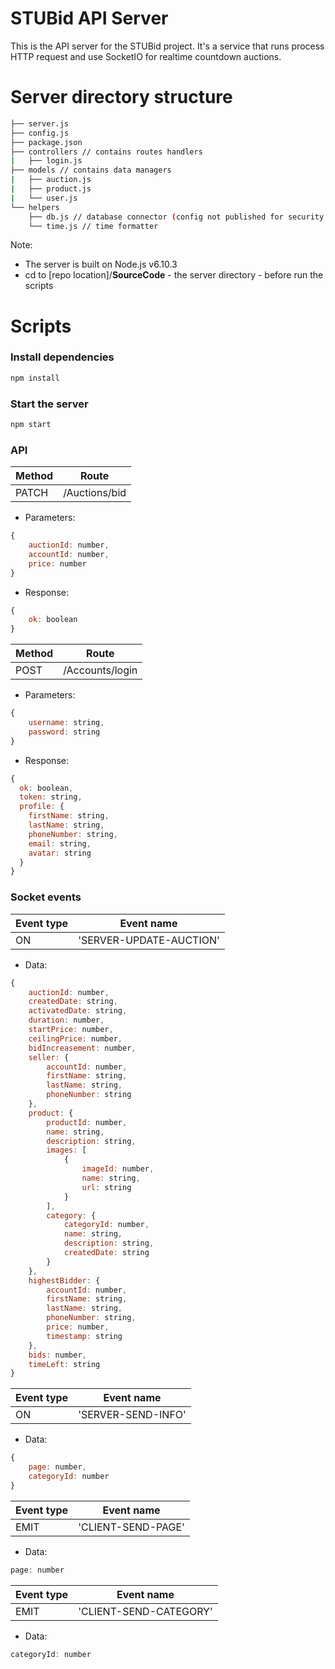 # STUBid API Server
This is the API server for the STUBid project. It's a service that runs process HTTP request and use SocketIO for realtime countdown auctions.

# Server directory structure
```bash
├── server.js
├── config.js
├── package.json
├── controllers // contains routes handlers
|   ├── login.js
├── models // contains data managers
|   ├── auction.js
|   ├── product.js
|   └── user.js
└── helpers
    ├── db.js // database connector (config not published for security purposes)
    └── time.js // time formatter
```

Note:
- The server is built on Node.js v6.10.3
- cd to [repo location]/**SourceCode** - the server directory - before run the scripts
# Scripts
### Install dependencies
```bash
npm install
```

### Start the server
```bash
npm start
```

### API
|Method|Route|
|-|-|
|PATCH|/Auctions/bid|
- Parameters:
```javascript
{
	auctionId: number,
	accountId: number,
	price: number
}
```
- Response:
```javascript
{
    ok: boolean
}
```

|Method|Route|
|-|-|
|POST|/Accounts/login|
- Parameters:
```javascript
{
	username: string,
	password: string
}
```
- Response:
```javascript
{
  ok: boolean,
  token: string,
  profile: {
    firstName: string,
    lastName: string,
    phoneNumber: string,
    email: string,
    avatar: string
  }
}
```

### Socket events
|Event type|Event name|
|-|-|
|ON|'SERVER-UPDATE-AUCTION'|

- Data:
```javascript
{
    auctionId: number,
    createdDate: string,
    activatedDate: string,
    duration: number,
    startPrice: number,
    ceilingPrice: number,
    bidIncreasement: number,
    seller: {
        accountId: number,
        firstName: string,
        lastName: string,
        phoneNumber: string
    },
    product: {
        productId: number,
        name: string,
        description: string,
        images: [
            {
                imageId: number,
                name: string,
                url: string
            }
        ],
        category: {
            categoryId: number,
            name: string,
            description: string,
            createdDate: string
        }
    },
    highestBidder: {
        accountId: number,
        firstName: string,
        lastName: string,
        phoneNumber: string,
        price: number,
        timestamp: string
    },
    bids: number,
    timeLeft: string
}
```

|Event type|Event name|
|-|-|
|ON|'SERVER-SEND-INFO'|

- Data:
```javascript
{
    page: number,
    categoryId: number
}
```

|Event type|Event name|
|-|-|
|EMIT|'CLIENT-SEND-PAGE'|

- Data:
```javascript
page: number
```

|Event type|Event name|
|-|-|
|EMIT|'CLIENT-SEND-CATEGORY'|

- Data:
```javascript
categoryId: number
```
